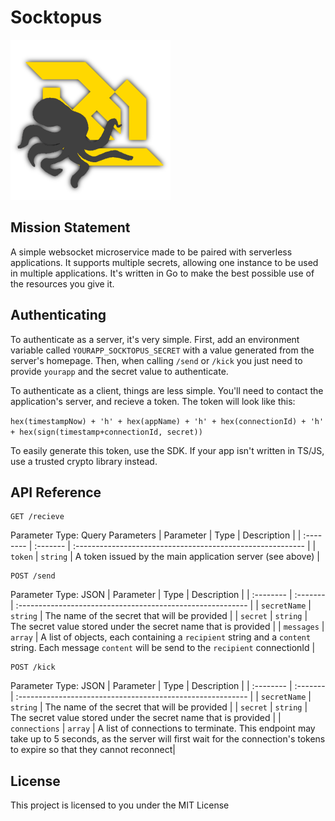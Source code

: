 # Socktopus

!["Logo"](https://raw.githubusercontent.com/Zuma206/socktopus/main/logo.png)

## Mission Statement

A simple websocket microservice made to be paired with serverless applications. It supports multiple secrets, allowing one instance to be used in multiple applications. It's written in Go to make the best possible use of the resources you give it.

## Authenticating

To authenticate as a server, it's very simple. First, add an environment variable called `YOURAPP_SOCKTOPUS_SECRET` with a value generated from the server's homepage. Then, when calling `/send` or `/kick` you just need to provide `yourapp` and the secret value to authenticate.

To authenticate as a client, things are less simple. You'll need to contact the application's server, and recieve a token. The token will look like this:

`hex(timestampNow) + 'h' + hex(appName) + 'h' + hex(connectionId) + 'h' + hex(sign(timestamp+connectionId, secret))`

To easily generate this token, use the SDK. If your app isn't written in TS/JS, use a trusted crypto library instead.

## API Reference

```http
GET /recieve
```

Parameter Type: Query Parameters
| Parameter | Type | Description |
| :-------- | :------- | :--------------------------------------------------------- |
| `token` | `string` | A token issued by the main application server (see above) |

```http
POST /send
```

Parameter Type: JSON
| Parameter | Type | Description |
| :-------- | :------- | :--------------------------------------------------------- |
| `secretName` | `string` | The name of the secret that will be provided |
| `secret` | `string` | The secret value stored under the secret name that is provided |
| `messages` | `array` | A list of objects, each containing a `recipient` string and a `content` string. Each message `content` will be send to the `recipient` connectionId |

```http
POST /kick
```

Parameter Type: JSON
| Parameter | Type | Description |
| :-------- | :------- | :--------------------------------------------------------- |
| `secretName` | `string` | The name of the secret that will be provided |
| `secret` | `string` | The secret value stored under the secret name that is provided |
| `connections` | `array` | A list of connections to terminate. This endpoint may take up to 5 seconds, as the server will first wait for the connection's tokens to expire so that they cannot reconnect|

## License

This project is licensed to you under the MIT License
